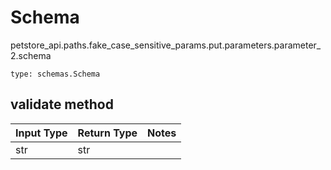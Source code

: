 # Schema
petstore_api.paths.fake_case_sensitive_params.put.parameters.parameter_2.schema
```
type: schemas.Schema
```

## validate method
Input Type | Return Type | Notes
------------ | ------------- | -------------
str | str |
